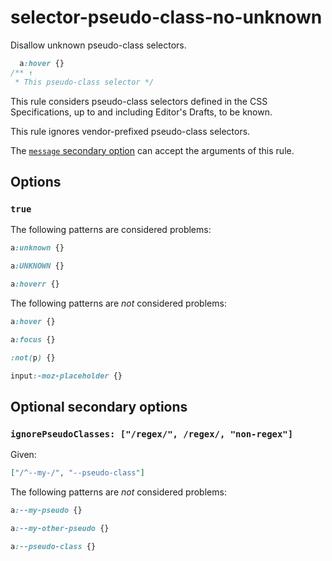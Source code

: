 # selector-pseudo-class-no-unknown

Disallow unknown pseudo-class selectors.

<!-- prettier-ignore -->
```css
  a:hover {}
/** ↑
 * This pseudo-class selector */
```

This rule considers pseudo-class selectors defined in the CSS Specifications, up to and including Editor's Drafts, to be known.

This rule ignores vendor-prefixed pseudo-class selectors.

The [`message` secondary option](https://github.com/stylelint/stylelint/16.17.0/docs/user-guide/configure.md#message) can accept the arguments of this rule.

## Options

### `true`

The following patterns are considered problems:

<!-- prettier-ignore -->
```css
a:unknown {}
```

<!-- prettier-ignore -->
```css
a:UNKNOWN {}
```

<!-- prettier-ignore -->
```css
a:hoverr {}
```

The following patterns are _not_ considered problems:

<!-- prettier-ignore -->
```css
a:hover {}
```

<!-- prettier-ignore -->
```css
a:focus {}
```

<!-- prettier-ignore -->
```css
:not(p) {}
```

<!-- prettier-ignore -->
```css
input:-moz-placeholder {}
```

## Optional secondary options

### `ignorePseudoClasses: ["/regex/", /regex/, "non-regex"]`

Given:

```json
["/^--my-/", "--pseudo-class"]
```

The following patterns are _not_ considered problems:

<!-- prettier-ignore -->
```css
a:--my-pseudo {}
```

<!-- prettier-ignore -->
```css
a:--my-other-pseudo {}
```

<!-- prettier-ignore -->
```css
a:--pseudo-class {}
```

